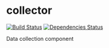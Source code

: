 collector
=========
[![Build Status](https://travis-ci.org/openrada/collector.svg?branch=master)](https://travis-ci.org/openrada/collector)
[![Dependencies Status](http://jarkeeper.com/openrada/collector/status.svg)](http://jarkeeper.com/openrada/collector)

Data collection component


